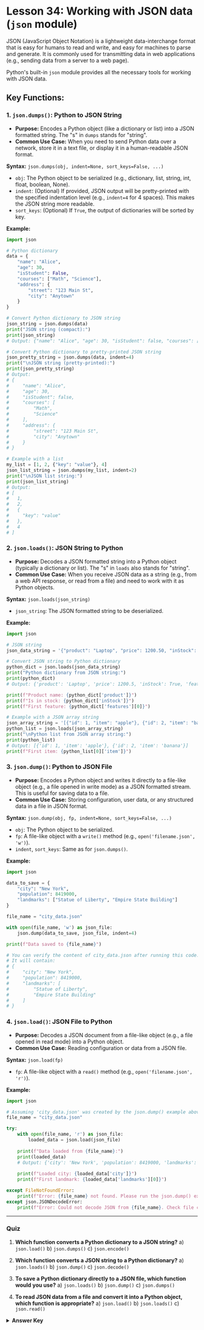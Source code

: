 
# Lesson 34: Working with JSON data (`json` module)

JSON (JavaScript Object Notation) is a lightweight data-interchange format that is easy for humans to read and write, and easy for machines to parse and generate. It is commonly used for transmitting data in web applications (e.g., sending data from a server to a web page).

Python's built-in `json` module provides all the necessary tools for working with JSON data.

## Key Functions:

### 1. `json.dumps()`: Python to JSON String

*   **Purpose:** Encodes a Python object (like a dictionary or list) into a JSON formatted string. The "s" in `dumps` stands for "string".
*   **Common Use Case:** When you need to send Python data over a network, store it in a text file, or display it in a human-readable JSON format.

**Syntax:** `json.dumps(obj, indent=None, sort_keys=False, ...)`

*   `obj`: The Python object to be serialized (e.g., dictionary, list, string, int, float, boolean, None).
*   `indent`: (Optional) If provided, JSON output will be pretty-printed with the specified indentation level (e.g., `indent=4` for 4 spaces). This makes the JSON string more readable.
*   `sort_keys`: (Optional) If `True`, the output of dictionaries will be sorted by key.

**Example:**

```python
import json

# Python dictionary
data = {
    "name": "Alice",
    "age": 30,
    "isStudent": False,
    "courses": ["Math", "Science"],
    "address": {
        "street": "123 Main St",
        "city": "Anytown"
    }
}

# Convert Python dictionary to JSON string
json_string = json.dumps(data)
print("JSON string (compact):")
print(json_string)
# Output: {"name": "Alice", "age": 30, "isStudent": false, "courses": ["Math", "Science"], "address": {"street": "123 Main St", "city": "Anytown"}}

# Convert Python dictionary to pretty-printed JSON string
json_pretty_string = json.dumps(data, indent=4)
print("\nJSON string (pretty-printed):")
print(json_pretty_string)
# Output:
# {
#     "name": "Alice",
#     "age": 30,
#     "isStudent": false,
#     "courses": [
#         "Math",
#         "Science"
#     ],
#     "address": {
#         "street": "123 Main St",
#         "city": "Anytown"
#     }
# }

# Example with a list
my_list = [1, 2, {"key": "value"}, 4]
json_list_string = json.dumps(my_list, indent=2)
print("\nJSON list string:")
print(json_list_string)
# Output:
# [
#   1,
#   2,
#   {
#     "key": "value"
#   },
#   4
# ]
```

### 2. `json.loads()`: JSON String to Python

*   **Purpose:** Decodes a JSON formatted string into a Python object (typically a dictionary or list). The "s" in `loads` also stands for "string".
*   **Common Use Case:** When you receive JSON data as a string (e.g., from a web API response, or read from a file) and need to work with it as Python objects.

**Syntax:** `json.loads(json_string)`

*   `json_string`: The JSON formatted string to be deserialized.

**Example:**

```python
import json

# JSON string
json_data_string = '{"product": "Laptop", "price": 1200.50, "inStock": true, "features": ["lightweight", "fast"]}'

# Convert JSON string to Python dictionary
python_dict = json.loads(json_data_string)
print("Python dictionary from JSON string:")
print(python_dict)
# Output: {'product': 'Laptop', 'price': 1200.5, 'inStock': True, 'features': ['lightweight', 'fast']}

print(f"Product name: {python_dict['product']}")
print(f"Is in stock: {python_dict['inStock']}")
print(f"First feature: {python_dict['features'][0]}")

# Example with a JSON array string
json_array_string = '[{"id": 1, "item": "apple"}, {"id": 2, "item": "banana"}]'
python_list = json.loads(json_array_string)
print("\nPython list from JSON array string:")
print(python_list)
# Output: [{'id': 1, 'item': 'apple'}, {'id': 2, 'item': 'banana'}]
print(f"First item: {python_list[0]['item']}")
```

### 3. `json.dump()`: Python to JSON File

*   **Purpose:** Encodes a Python object and writes it directly to a file-like object (e.g., a file opened in write mode) as a JSON formatted stream. This is useful for saving data to a file.
*   **Common Use Case:** Storing configuration, user data, or any structured data in a file in JSON format.

**Syntax:** `json.dump(obj, fp, indent=None, sort_keys=False, ...)`

*   `obj`: The Python object to be serialized.
*   `fp`: A file-like object with a `write()` method (e.g., `open('filename.json', 'w')`).
*   `indent`, `sort_keys`: Same as for `json.dumps()`.

**Example:**

```python
import json

data_to_save = {
    "city": "New York",
    "population": 8419000,
    "landmarks": ["Statue of Liberty", "Empire State Building"]
}

file_name = "city_data.json"

with open(file_name, 'w') as json_file:
    json.dump(data_to_save, json_file, indent=4)

print(f"Data saved to {file_name}")

# You can verify the content of city_data.json after running this code.
# It will contain:
# {
#     "city": "New York",
#     "population": 8419000,
#     "landmarks": [
#         "Statue of Liberty",
#         "Empire State Building"
#     ]
# }
```

### 4. `json.load()`: JSON File to Python

*   **Purpose:** Decodes a JSON document from a file-like object (e.g., a file opened in read mode) into a Python object.
*   **Common Use Case:** Reading configuration or data from a JSON file.

**Syntax:** `json.load(fp)`

*   `fp`: A file-like object with a `read()` method (e.g., `open('filename.json', 'r')`).

**Example:**

```python
import json

# Assuming 'city_data.json' was created by the json.dump() example above
file_name = "city_data.json"

try:
    with open(file_name, 'r') as json_file:
        loaded_data = json.load(json_file)
    
    print(f"Data loaded from {file_name}:")
    print(loaded_data)
    # Output: {'city': 'New York', 'population': 8419000, 'landmarks': ['Statue of Liberty', 'Empire State Building']}
    
    print(f"Loaded city: {loaded_data['city']}")
    print(f"First landmark: {loaded_data['landmarks'][0]}")

except FileNotFoundError:
    print(f"Error: {file_name} not found. Please run the json.dump() example first.")
except json.JSONDecodeError:
    print(f"Error: Could not decode JSON from {file_name}. Check file content.")
```

---

### Quiz

1.  **Which function converts a Python dictionary to a JSON string?**
    a) `json.load()`
    b) `json.dumps()`
    c) `json.encode()`

2.  **Which function converts a JSON string to a Python dictionary?**
    a) `json.loads()`
    b) `json.dump()`
    c) `json.decode()`

3.  **To save a Python dictionary directly to a JSON file, which function would you use?**
    a) `json.loads()`
    b) `json.dump()`
    c) `json.dumps()`

4.  **To read JSON data from a file and convert it into a Python object, which function is appropriate?**
    a) `json.load()`
    b) `json.loads()`
    c) `json.read()`

<details>
  <summary><b>Answer Key</b></summary>
  1. b
  2. a
  3. b
  4. a
</details>
